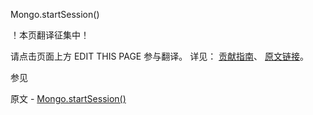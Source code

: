  Mongo.startSession()

 ！本页翻译征集中！

请点击页面上方 EDIT THIS PAGE 参与翻译。
详见：
[贡献指南]( https://github.com/JinMuInfo/MongoDB-Manual-zh/blob/master/CONTRIBUTING.md )、
[原文链接](  https://docs.mongodb.com/manual/reference/method/Mongo.startSession/  )。

 参见

原文 - [Mongo.startSession()]( https://docs.mongodb.com/manual/reference/method/Mongo.startSession/ )

